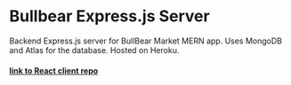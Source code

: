 # Bullbear Express.js Server

Backend Express.js server for BullBear Market MERN app. Uses MongoDB and Atlas for the database. Hosted on Heroku.

#### [link to React client repo](https://github.com/dariusgarcia/bullbear-TYPESCRIPT)

